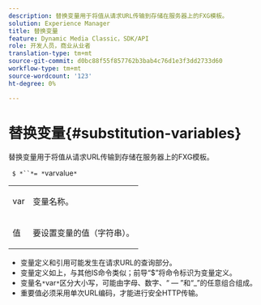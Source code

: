 ```yaml
---
description: 替换变量用于将值从请求URL传输到存储在服务器上的FXG模板。
solution: Experience Manager
title: 替换变量
feature: Dynamic Media Classic，SDK/API
role: 开发人员，商业从业者
translation-type: tm+mt
source-git-commit: d0bc88f55f857762b3bab4c76d1e3f3dd2733d60
workflow-type: tm+mt
source-wordcount: '123'
ht-degree: 0%

---
```



# 替换变量{#substitution-variables}

替换变量用于将值从请求URL传输到存储在服务器上的FXG模板。

` $ *``*= *`varvalue`*`

<table id="simpletable_76B381800C0D411F87CD551FC30B0579"> 
 <tr class="strow"> 
  <td class="stentry"> <p> <span class="codeph"> <span class="varname"> var  </span> </span> </p> </td> 
  <td class="stentry"> <p>变量名称。 </p> </td> 
 </tr> 
 <tr class="strow"> 
  <td class="stentry"> <p> <span class="codeph"> <span class="varname"> 值  </span> </span> </p> </td> 
  <td class="stentry"> <p>要设置变量的值（字符串）。 </p> </td> 
 </tr> 
</table>

* 变量定义和引用可能发生在请求URL的查询部分。
* 变量定义如上，与其他IS命令类似；前导“$”将命令标识为变量定义。
* 变量名`*`var`*`区分大小写，可能由字母、数字、“ — ”和“_”的任意组合组成。
* 重要值必须采用单次URL编码，才能进行安全HTTP传输。

